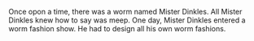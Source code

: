 Once opon a time, there was a worm named Mister Dinkles. All Mister Dinkles knew how to say was meep.
One day, Mister Dinkles entered a worm fashion show. He had to design all his own worm fashions.
